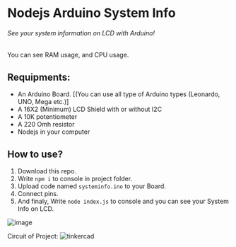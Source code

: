 # Nodejs Arduino System Info
###### See your system information on LCD with Arduino!
You can see RAM usage, and CPU usage.
## Requipments:
- An Arduino Board. [(You can use all type of Arduino types (Leonardo, UNO, Mega etc.)]
- A 16X2 (Minimum) LCD Shield with or without I2C
- A 10K potentiometer
- A 220 Omh resistor
- Nodejs in your computer


## How to use?
1. Download this repo.
2. Write `npm i` to console in project folder.
3. Upload code named `systeminfo.ino` to your Board.
4. Connect pins.
5. And finaly, Write `node index.js` to console and you can see your System Info on LCD.

![image](https://user-images.githubusercontent.com/70021050/147857017-f1ea1fb9-cfdc-4139-93a1-c50da9da4bb0.jpg)


Circuit of Project:
![tinkercad](https://user-images.githubusercontent.com/70021050/147857009-69643cf9-e338-4abb-81e5-e55f44b51196.png)


